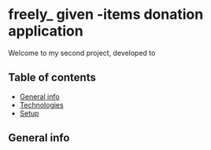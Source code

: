 # freely_ given -items donation application
 
Welcome to my second project, developed to  

## Table of contents
* [General info](#general-info)
* [Technologies](#technologies)
* [Setup](#setup)

## General info

